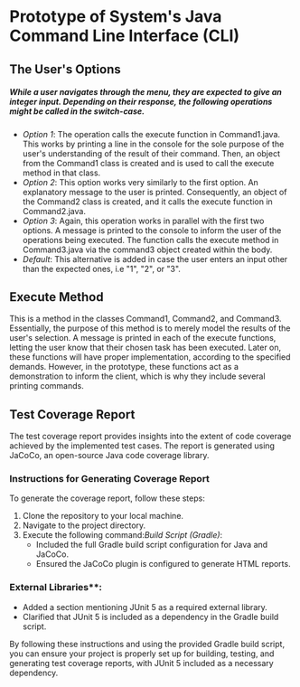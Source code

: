 # Prototype of System's Java Command Line Interface (CLI)

## The User's Options
##### While a user navigates through the menu, they are expected to give an integer input. Depending on their response, the following operations might be called in the switch-case.

- *Option 1*: The operation calls the execute function in Command1.java. This works by printing a line in the console for the sole purpose of the user's understanding of the result of their command. Then, an object from the Command1 class is created and is used to call the execute method in that class.
- *Option 2*: This option works very similarly to the first option. An explanatory message to the user is printed. Consequently, an object of the Command2 class is created, and it calls the execute function in Command2.java.
- *Option 3*: Again, this operation works in parallel with the first two options. A message is printed to the console to inform the user of the operations being executed. The function calls the execute method in Command3.java via the command3 object created within the body.
- *Default*: This alternative is added in case the user enters an input other than the expected ones, i.e "1", "2", or "3".

## Execute Method
This is a method in the classes Command1, Command2, and Command3. Essentially, the purpose of this method is to merely model the results of the user's selection. A message is printed in each of the execute functions, letting the user know that their chosen task has been executed. Later on, these functions will have proper implementation, according to the specified demands. However, in the prototype, these functions act as a demonstration to inform the client, which is why they include several printing commands.

## Test Coverage Report
The test coverage report provides insights into the extent of code coverage achieved by the implemented test cases. The report is generated using JaCoCo, an open-source Java code coverage library.

### Instructions for Generating Coverage Report
To generate the coverage report, follow these steps:
1. Clone the repository to your local machine.
2. Navigate to the project directory.
3. Execute the following command:*Build Script (Gradle)*:
    - Included the full Gradle build script configuration for Java and JaCoCo.
    - Ensured the JaCoCo plugin is configured to generate HTML reports.

### External Libraries**:
- Added a section mentioning JUnit 5 as a required external library.
- Clarified that JUnit 5 is included as a dependency in the Gradle build script.

By following these instructions and using the provided Gradle build script, you can ensure your project is properly set up for building, testing, and generating test coverage reports, with JUnit 5 included as a necessary dependency.

